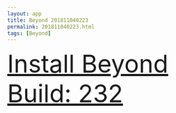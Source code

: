 ```yaml
---
layout: app
title: Beyond 201811040223
permalink: 201811040223.html
tags: [Beyond]
---
```

<div class="pure-g">
    <div class="pure-u-1-1" style="font-size: 4em">
        <a class="pure-button-primary" href="itms-services://?action=download-manifest&url=https%3A%2F%2Flitsungyisigono.github.io%2FTestScript%2Fmanifests%2F201811040223.plist"><i class="fa fa-download" aria-hidden="true"></i>Install Beyond Build: 232</a>
    </div>
</div>